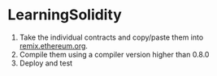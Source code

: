# LearningSolidity

1) Take the individual contracts and copy/paste them into [remix.ethereum.org](remix.ethereum.org).
2) Compile them using a compiler version higher than 0.8.0
3) Deploy and test

